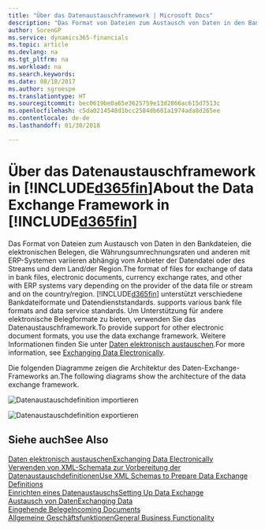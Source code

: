 ```yaml
---
title: "Über das Datenaustauschframework | Microsoft Docs"
description: "Das Format von Dateien zum Austausch von Daten in den Bankdateien, die elektronischen Belegen, die Währungsumrechnungsraten und anderen mit ERP-Systemen variieren abhängig vom Anbieter der Datendatei oder des Streams und dem Land/der Region."
author: SorenGP
ms.service: dynamics365-financials
ms.topic: article
ms.devlang: na
ms.tgt_pltfrm: na
ms.workload: na
ms.search.keywords: 
ms.date: 08/18/2017
ms.author: sgroespe
ms.translationtype: HT
ms.sourcegitcommit: bec0619be0a65e3625759e13d2866ac615d7513c
ms.openlocfilehash: c5da0214548d1bcc2584db681a1974ada8d265ee
ms.contentlocale: de-de
ms.lasthandoff: 01/30/2018

---
```

# <a name="about-the-data-exchange-framework-in-included365finincludesd365finmdmd"></a><span data-ttu-id="54d05-103">Über das Datenaustauschframework in [!INCLUDE[d365fin](includes/d365fin_md.md)]</span><span class="sxs-lookup"><span data-stu-id="54d05-103">About the Data Exchange Framework in [!INCLUDE[d365fin](includes/d365fin_md.md)]</span></span>
<span data-ttu-id="54d05-104">Das Format von Dateien zum Austausch von Daten in den Bankdateien, die elektronischen Belegen, die Währungsumrechnungsraten und anderen mit ERP-Systemen variieren abhängig vom Anbieter der Datendatei oder des Streams und dem Land/der Region.</span><span class="sxs-lookup"><span data-stu-id="54d05-104">The format of files for exchange of data in bank files, electronic documents, currency exchange rates, and other with ERP systems vary depending on the provider of the data file or stream and on the country/region.</span></span> [!INCLUDE[d365fin](includes/d365fin_md.md)]<span data-ttu-id="54d05-105"> unterstützt verschiedene Bankdateiformate und Datendienststandards.</span><span class="sxs-lookup"><span data-stu-id="54d05-105"> supports various bank file formats and data service standards.</span></span> <span data-ttu-id="54d05-106">Um Unterstützung für andere elektronische Belegformate zu bieten, verwenden Sie das Datenaustauschframework.</span><span class="sxs-lookup"><span data-stu-id="54d05-106">To provide support for other electronic document formats, you use the data exchange framework.</span></span> <span data-ttu-id="54d05-107">Weitere Informationen finden Sie unter [Daten elektronisch austauschen](across-data-exchange.md).</span><span class="sxs-lookup"><span data-stu-id="54d05-107">For more information, see [Exchanging Data Electronically](across-data-exchange.md).</span></span>    

 <span data-ttu-id="54d05-108">Die folgenden Diagramme zeigen die Architektur des Daten-Exchange-Frameworks an.</span><span class="sxs-lookup"><span data-stu-id="54d05-108">The following diagrams show the architecture of the data exchange framework.</span></span>  

 ![Datenaustauschdefinition importieren](media/across-data-exchange/dataexchangeframework_import.png)  

 ![Datenaustauschdefinition exportieren](media/across-data-exchange/dataexchangeframework_export.png)  

## <a name="see-also"></a><span data-ttu-id="54d05-111">Siehe auch</span><span class="sxs-lookup"><span data-stu-id="54d05-111">See Also</span></span>  
[<span data-ttu-id="54d05-112">Daten elektronisch austauschen</span><span class="sxs-lookup"><span data-stu-id="54d05-112">Exchanging Data Electronically</span></span>](across-data-exchange.md)  
[<span data-ttu-id="54d05-113">Verwenden von XML-Schemata zur Vorbereitung der Datenaustauschdefinitionen</span><span class="sxs-lookup"><span data-stu-id="54d05-113">Use XML Schemas to Prepare Data Exchange Definitions</span></span>](across-how-to-use-xml-schemas-to-prepare-data-exchange-definitions.md)  
[<span data-ttu-id="54d05-114">Einrichten eines Datenaustauschs</span><span class="sxs-lookup"><span data-stu-id="54d05-114">Setting Up Data Exchange</span></span>](across-set-up-data-exchange.md)  
[<span data-ttu-id="54d05-115">Austausch von Daten</span><span class="sxs-lookup"><span data-stu-id="54d05-115">Exchanging Data</span></span>](across-exchange-data.md)  
[<span data-ttu-id="54d05-116">Eingehende Belege</span><span class="sxs-lookup"><span data-stu-id="54d05-116">Incoming Documents</span></span>](across-income-documents.md)  
[<span data-ttu-id="54d05-117">Allgemeine Geschäftsfunktionen</span><span class="sxs-lookup"><span data-stu-id="54d05-117">General Business Functionality</span></span>](ui-across-business-areas.md)  

